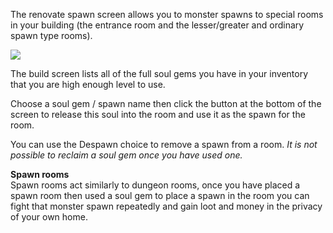 The renovate spawn screen allows you to monster spawns to special rooms in your building (the entrance room and the lesser/greater and ordinary spawn type rooms).

![](images/rennovatespawn.jpg)

The build screen lists all of the full soul gems you have in your inventory that you are high enough level to use.

Choose a soul gem / spawn name then click the button at the bottom of the screen to release this soul into the room and use it as the spawn for the room.

You can use the Despawn choice to remove a spawn from a room. _It is not possible to reclaim a soul gem once you have used one._

**Spawn rooms**  
Spawn rooms act similarly to dungeon rooms, once you have placed a spawn room then used a soul gem to place a spawn in the room you can fight that monster spawn repeatedly and gain loot and money in the privacy of your own home.